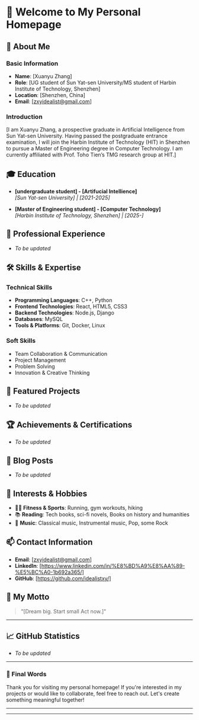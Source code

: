 # 🌟 Welcome to My Personal Homepage

## 👋 About Me

### Basic Information
- **Name**: [Xuanyu Zhang]
- **Role**: [UG student of Sun Yat-sen University/MS student of Harbin Institute of Technology, Shenzhen]
- **Location**: [Shenzhen, China]
- **Email**: [zxyidealist@gmail.com]

### Introduction
[I am Xuanyu Zhang, a prospective graduate in Artificial Intelligence from Sun Yat-sen University. Having passed the postgraduate entrance examination, I will join the Harbin Institute of Technology (HIT) in Shenzhen to pursue a Master of Engineering degree in Computer Technology. I am currently affiliated with Prof. Toho Tien’s TMG research group at HIT.]

## 🎓 Education

- **[undergraduate student] - [Artifucial Intellience]**  
  *[Sun Yat-sen University] | [2021-2025]*
  
- **[Master of Engineering student] - [Computer Technology]**  
  *[Harbin Institute of Technology, Shenzhen] | [2025-]*

## 💼 Professional Experience

- *To be updated*

## 🛠️ Skills & Expertise

### Technical Skills
- **Programming Languages**: C++, Python
- **Frontend Technologies**: React, HTML5, CSS3
- **Backend Technologies**: Node.js, Django
- **Databases**: MySQL
- **Tools & Platforms**: Git, Docker, Linux

### Soft Skills
- Team Collaboration & Communication
- Project Management
- Problem Solving
- Innovation & Creative Thinking

## 🚀 Featured Projects

- *To be updated*

## 🏆 Achievements & Certifications

- *To be updated*

## 📝 Blog Posts

- *To be updated*

## 🎨 Interests & Hobbies

- 🏃‍♂️ **Fitness & Sports**: Running, gym workouts, hiking
- 📚 **Reading**: Tech books, sci-fi novels, Books on history and humanities
- 🎵 **Music**: Classical music, Instrumental music, Pop, some Rock

## 📫 Contact Information

- **Email**: [zxyidealist@gmail.com]
- **LinkedIn**: [https://www.linkedin.com/in/%E8%BD%A9%E8%AA%89-%E5%BC%A0-1b692a365/]
- **GitHub**: [https://github.com/idealistxy/]

## 💭 My Motto

> "[Dream big. Start small Act now.]"

---

## 📈 GitHub Statistics

- *To be updated*

---

### 🌈 Final Words

Thank you for visiting my personal homepage! If you're interested in my projects or would like to collaborate, feel free to reach out. Let's create something meaningful together!

---

---
